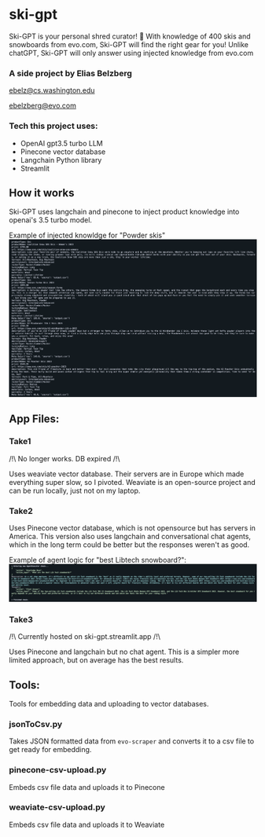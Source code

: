 # ski-gpt
Ski-GPT is your personal shred curator! 🤟
With knowledge of 400 skis and snowboards from evo.com, Ski-GPT will find the right gear for you!
Unlike chatGPT, Ski-GPT will only answer using injected knowledge from evo.com

### A side project by Elias Belzberg

ebelz@cs.washington.edu

ebelzberg@evo.com

### Tech this project uses:

- OpenAI gpt3.5 turbo LLM
- Pinecone vector database
- Langchain Python library
- Streamlit

## How it works
Ski-GPT uses langchain and pinecone to inject product knowledge into openai's 3.5 turbo model.

Example of injected knowldge for "Powder skis"
![Ski knowledge](/img/context.png)

## App Files:

### Take1
/!\ No longer works. DB expired /!\\

Uses weaviate vector database. Their servers are in Europe which made everything super slow, so I pivoted. Weaviate is an open-source project and can be run locally, just not on my laptop.

### Take2
Uses Pinecone vector database, which is not opensource but has servers in America. This version also uses langchain and conversational chat agents, which in the long term could be better but the responses weren't as good.

Example of agent logic for "best Libtech snowboard?":
![Ski knowledge](/img/agent.png)

### Take3
/!\ Currently hosted on ski-gpt.streamlit.app /!\\

Uses Pinecone and langchain but no chat agent. This is a simpler more limited approach, but on average has the best results.
## Tools:
Tools for embedding data and uploading to vector databases.

### jsonToCsv.py
Takes JSON formatted data from `evo-scraper` and converts it to a csv file to get ready for embedding.

### pinecone-csv-upload.py
Embeds csv file data and uploads it to Pinecone

### weaviate-csv-upload.py
Embeds csv file data and uploads it to Weaviate